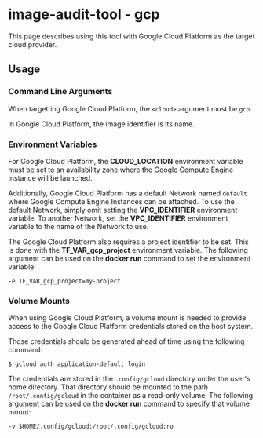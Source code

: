 # image-audit-tool - gcp

This page describes using this tool with Google Cloud Platform as the target cloud provider.

## Usage

### Command Line Arguments

When targetting Google Cloud Platform, the `<cloud>` argument must be `gcp`.

In Google Cloud Platform, the image identifier is its name.

### Environment Variables

For Google Cloud Platform, the **CLOUD_LOCATION** environment variable must be set to an availability zone where the Google Compute Engine Instance will be launched.

Additionally, Google Cloud Platform has a default Network named `default` where Google Compute Engine Instances can be attached. To use the default Network, simply omit setting the **VPC_IDENTIFIER** environment variable. To another Network, set the **VPC_IDENTIFIER** environment variable to the name of the Network to use.

The Google Cloud Platform also requires a project identifier to be set.  This is done with the **TF_VAR_gcp_project** environment variable.  The following argument can be used on the **docker run** command to set the environment variable:

`-e TF_VAR_gcp_project=my-project`

### Volume Mounts

When using Google Cloud Platform, a volume mount is needed to provide access to the Google Cloud Platform credentials stored on the host system.

Those credentials should be generated ahead of time using the following command:
```
$ gcloud auth application-default login
```

The credentials are stored in the `.config/gcloud` directory under the user's home directory.  That directory should be mounted to the path `/root/.config/gcloud` in the container as a read-only volume.  The following argument can be used on the **docker run** command to specify that volume mount:

`-v $HOME/.config/gcloud:/root/.config/gcloud:ro`

